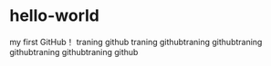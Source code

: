 # hello-world
my first GitHub！
traning github traning githubtraning githubtraning githubtraning githubtraning github
